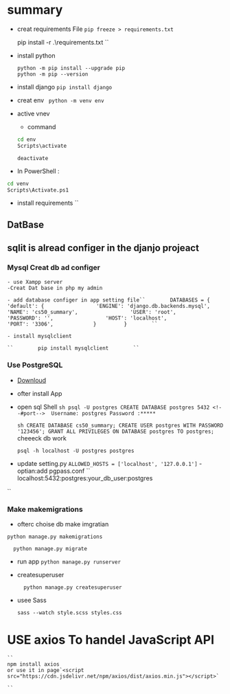 # summary

- creat requirements File
  `pip freeze > requirements.txt`

  pip install -r .\requirements.txt
  ``
- install python

  ```
  python -m pip install --upgrade pip
  python -m pip --version
  ```
- install django
  `pip install django`
- creat env
  ` python -m venv env`
- active vnev

  - command

  ```sh
  cd env
  Scripts\activate
  ```

  `deactivate`

* In PowerShell :

```sh
cd venv
Scripts\Activate.ps1
```

- install requirements
  ``

<!-- *TO  Create projeact

```python
python -m django startproject summayies_app
``` -->

<!--
TO Create App

``python manage.py startapp summary`` -->

## DatBase

## sqlit is alread configer in the djanjo projeact

### Mysql Creat db ad configer

    - use Xampp server
    -Creat Dat base in php my admin

    - add database configer in app setting file``        DATABASES = {             'default': {                 'ENGINE': 'django.db.backends.mysql',                 'NAME': 'cs50_summary',                 'USER': 'root',                 'PASSWORD': '',                 'HOST': 'localhost',                 'PORT': '3306',             }         }        ``

    - install mysqlclient

    ``        pip install mysqlclient        ``

### Use  PostgreSQL

- [Downloud](https://www.postgresql.org/download/)
- ofter install App
- open sql Shell
    ``sh
      psql -U postgres
      CREATE DATABASE postgres
      5432 <!--#port--> 
      Username: postgres
      Password :*****
    ``

    ``sh
    CREATE DATABASE cs50_summary;
    CREATE USER postgres WITH PASSWORD '123456';
    GRANT ALL PRIVILEGES ON DATABASE postgres TO postgres;
    ``
  cheeeck db work

  ``psql -h localhost -U postgres postgres``
 - update setting.py
  ``
  ALLOWED_HOSTS = ['localhost', '127.0.0.1']
  ``
  -optian:add pgpass.conf
  ``
  localhost:5432:postgres:your_db_user:postgres

  ``



### Make makemigrations
- ofterc choise db make imgratian

```
python manage.py makemigrations
```

```
  python manage.py migrate
```

- run app
  `python manage.py runserver`
- createsuperuser

  `  python manage.py createsuperuser`
- usee Sass

  ```
  sass --watch style.scss styles.css
  ```

# USE axios To handel JavaScript API

    ``
    npm install axios
    or use it in page`<script src="https://cdn.jsdelivr.net/npm/axios/dist/axios.min.js"></script>`

    ``
